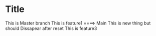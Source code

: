 # Title
This is Master branch
This is feature1 ====> Main
This is new thing but should Dissapear after reset
This is feature3